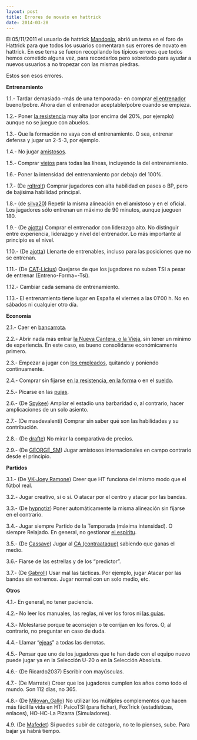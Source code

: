 ```yaml
---
layout: post
title: Errores de novato en hattrick
date: 2014-03-28
---
```


El 05/11/2011 el usuario de hattrick [Mandonio](http://www.hattrick.org/Club/Manager/?userId=6243152), abrió un tema en el foro de Hattrick para que todos los usuarios comentaran sus errores de novato en hattrick. En ese tema se fueron recopilando los típicos errores que todos hemos cometido alguna vez, para recordarlos pero sobretodo para ayudar a nuevos usuarios a no tropezar con las mismas piedras.

Estos son esos errores.
 
**Entrenamiento**

1.1.- Tardar demasiado -más de una temporada- en comprar [el entrenador](http://www.guiaocerin.com/es/el-entrenador/) bueno/pobre. Ahora dan el entrenador aceptable/pobre cuando se empieza.

1.2.- Poner [la resistencia](http://www.guiaocerin.com/es/porcentaje-de-resistencia/) muy alta (por encima del 20%, por ejemplo) aunque no se juegue con abuelos.

1.3.- Que la formación no vaya con el entrenamiento. O sea, entrenar defensa y jugar un 2-5-3, por ejemplo.

1.4.- No jugar [amistosos](http://www.guiaocerin.com/es/partidos-amistosos/).

1.5.- Comprar [viejos](http://www.guiaocerin.com/es/jugadores-viejos-ventajas-e-inconvenientes/) para todas las líneas, incluyendo la del entrenamiento.

1.6.- Poner la intensidad del entrenamiento por debajo del 100%.

1.7.- (De [rqltrqlt](http://www.hattrick.org/Club/Manager/?userId=10874821)) Comprar jugadores con alta habilidad en pases o BP, pero de bajísima habilidad principal.

1.8.- (de [silva20](http://www.hattrick.org/Club/Manager/?userId=7843065)) Repetir la misma alineación en el amistoso y en el oficial. Los jugadores sólo entrenan un máximo de 90 minutos, aunque jueguen 180.

1.9.- (De [ajotta](http://www.hattrick.org/Club/Manager/?userId=9670727)) Comprar el entrenador con liderazgo alto. No distinguir entre experiencia, liderazgo y nivel del entrenador. Lo más importante al principio es el nivel.

1.10.- (De [ajotta](http://www.hattrick.org/Club/Manager/?userId=9670727)) Llenarte de entrenables, incluso para las posiciones que no se entrenan.

1.11.- (De [CAT-Licius](http://www.hattrick.org/Club/Manager/?userId=3459594)) Quejarse de que los jugadores no suben TSI a pesar de entrenar (Entreno-Forma=-Tsi).

1.12.- Cambiar cada semana de entrenamiento.

1.13.- El entrenamiento tiene lugar en España el viernes a las 01'00 h. No en sábados ni cualquier otro día.
 
**Economía**

2.1.- Caer en [bancarrota](http://www.guiaocerin.com/es/estrategias-financieras-en-hattrick-intereses-y-bancarrota/).

2.2.- Abrir nada más entrar [la Nueva Cantera, o la Vieja](http://www.guiaocerin.com/es/juveniles-en-hattrick-red-o-academia/), sin tener un mínimo de experiencia. En este caso, es bueno consolidarse económicamente primero.

2.3.- Empezar a jugar con [los empleados](http://www.guiaocerin.com/es/combinaciones-de-empleados-en-hattrick/), quitando y poniendo continuamente.

2.4.- Comprar sin fijarse [en la resistencia, en la forma](http://www.guiaocerin.com/es/forma-y-resistencia/) o en el [sueldo](http://www.guiaocerin.com/es/salarios-de-los-jugadores-en-hattrick/).

2.5.- Picarse en las [pujas](http://www.guiaocerin.com/es/vender-y-comprar-jugadores-en-hattrick/).

2.6.- (De [Spykee](http://www.hattrick.org/Club/Manager/?userId=8985385)) Ampliar el estadio una barbaridad o, al contrario, hacer amplicaciones de un solo asiento.

2.7.- (De masdevalenti) Comprar sin saber qué son las habilidades y su contribución.

2.8.- (De [drafte](http://www.hattrick.org/Club/Manager/?userId=8636778)) No mirar la comparativa de precios.

2.9.- (De [GEORGE\_SM](http://www.hattrick.org/Club/Manager/?userId=11372298)) Jugar amistosos internacionales en campo contrario desde el principio.
 
**Partidos**

3.1.- (De [VK-Joey Ramone](http://www.hattrick.org/Club/Manager/?userId=10552188)) Creer que HT funciona del mismo modo que el fútbol real.

3.2.- Jugar creativo, sí o sí. O atacar por el centro y atacar por las bandas.

3.3.- (De [hypnotiz](http://www.hattrick.org/Club/Manager/?userId=10811954)) Poner automáticamente la misma alineación sin fijarse en el contrario.

3.4.- Jugar siempre Partido de la Temporada (máxima intensidad). O siempre Relajado. En general, no gestionar [el espíritu](http://www.guiaocerin.com/es/espiritu-y-confianza-en-hattrick/).

3.5.- (De [Cassave](http://www.hattrick.org/Club/Manager/?userId=9435856)) Jugar al [CA (contraataque)](http://www.guiaocerin.com/2012/11/contraataques.html) sabiendo que ganas el medio.

3.6.- Fiarse de las estrellas y de los “predictor”.

3.7.- (De [Gabroll](http://www.hattrick.org/Club/Manager/?userId=8998187)) Usar mal las tácticas. Por ejemplo, jugar Atacar por las bandas sin extremos. Jugar normal con un solo medio, etc.
 
**Otros**

4.1.- En general, no tener paciencia.

4.2.- No leer los manuales, las reglas, ni ver los foros ni [las guías](http://www.guiaocerin.com/es/indice/).

4.3.- Molestarse porque te aconsejen o te corrijan en los foros. O, al contrario, no preguntar en caso de duda.

4.4.- Llamar “[ejeas](http://www.guiaocerin.com/es/diccionario-de-hattrick/)” a todas las derrotas.

4.5.- Pensar que uno de los jugadores que te han dado con el equipo nuevo puede jugar ya en la Selección U-20 o en la Selección Absoluta.

4.6.- (De Ricardo2037) Escribir con mayúsculas.

4.7.- (De Marratxi) Creer que los jugadores cumplen los años como todo el mundo. Son 112 días, no 365.

4.8.- (De [Milovan\_Gallo](http://www.hattrick.org/Club/Manager/?userId=11204862)) No utilizar los múltiples complementos que hacen más fácil la vida en HT: PsicoTSI (para fichar), FoxTrick (estadísticas, enlaces), HO-HC-La Pizarra (Simuladores).

4.9. (De [Mafedet](http://www.hattrick.org/Club/Manager/?userId=9686611)) Si puedes subir de categoria, no te lo pienses, sube. Para bajar ya habrá tiempo.
